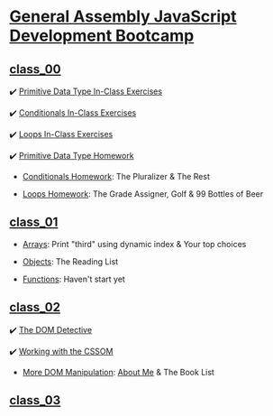 # [General Assembly JavaScript Development Bootcamp](https://github.com/ammr0110/General-Assembly-JavaScript-Development-Bootcamp)

## [class_00](https://github.com/ammr0110/General-Assembly-JavaScript-Development-Bootcamp/blob/878bde40544c4da58bc9b5edf7bbf49569a03b21/class_00)
:heavy_check_mark: [Primitive Data Type In-Class Exercises](https://github.com/ammr0110/General-Assembly-JavaScript-Development-Bootcamp/blob/878bde40544c4da58bc9b5edf7bbf49569a03b21/class_00/Primitive%20Data%20Type%20In-Class%20Exercises.js)

:heavy_check_mark: [Conditionals In-Class Exercises](https://github.com/ammr0110/General-Assembly-JavaScript-Development-Bootcamp/blob/878bde40544c4da58bc9b5edf7bbf49569a03b21/class_00/Conditionals%20In-Class%20Exercises.js)

:heavy_check_mark: [Loops In-Class Exercises](https://github.com/ammr0110/General-Assembly-JavaScript-Development-Bootcamp/blob/878bde40544c4da58bc9b5edf7bbf49569a03b21/class_00/Loops%20In-Class%20Exercises.js)

:heavy_check_mark: [Primitive Data Type Homework](https://github.com/ammr0110/General-Assembly-JavaScript-Development-Bootcamp/blob/878bde40544c4da58bc9b5edf7bbf49569a03b21/class_00/Primitive%20Data%20Type%20Homework.js)

- [Conditionals Homework](https://github.com/ammr0110/General-Assembly-JavaScript-Development-Bootcamp/blob/878bde40544c4da58bc9b5edf7bbf49569a03b21/class_00/Conditionals%20Homework.js): The Pluralizer & The Rest

- [Loops Homework](https://github.com/ammr0110/General-Assembly-JavaScript-Development-Bootcamp/blob/878bde40544c4da58bc9b5edf7bbf49569a03b21/class_00/Loops%20Homework.js): The Grade Assigner, Golf & 99 Bottles of Beer

## [class_01](https://github.com/ammr0110/General-Assembly-JavaScript-Development-Bootcamp/blob/878bde40544c4da58bc9b5edf7bbf49569a03b21/class_01)
- [Arrays](https://github.com/ammr0110/General-Assembly-JavaScript-Development-Bootcamp/blob/878bde40544c4da58bc9b5edf7bbf49569a03b21/class_01/Arrays.js): Print "third" using dynamic index & Your top choices

- [Objects](https://github.com/ammr0110/General-Assembly-JavaScript-Development-Bootcamp/blob/878bde40544c4da58bc9b5edf7bbf49569a03b21/class_01/Objects.js): The Reading List

- [Functions](https://github.com/ammr0110/General-Assembly-JavaScript-Development-Bootcamp/blob/878bde40544c4da58bc9b5edf7bbf49569a03b21/class_01/Functions.js): Haven't start yet

## [class_02](https://github.com/ammr0110/General-Assembly-JavaScript-Development-Bootcamp/blob/878bde40544c4da58bc9b5edf7bbf49569a03b21/class_02)
:heavy_check_mark: [The DOM Detective](https://github.com/ammr0110/General-Assembly-JavaScript-Development-Bootcamp/blob/878bde40544c4da58bc9b5edf7bbf49569a03b21/class_02/The%20DOM%20Detective.js)

:heavy_check_mark: [Working with the CSSOM](https://github.com/ammr0110/General-Assembly-JavaScript-Development-Bootcamp/blob/878bde40544c4da58bc9b5edf7bbf49569a03b21/class_02/Working%20with%20the%20CSSOM.js)

- [More DOM Manipulation](https://github.com/ammr0110/General-Assembly-JavaScript-Development-Bootcamp/blob/878bde40544c4da58bc9b5edf7bbf49569a03b21/class_02/More%20DOM%20Manipulation.md): [About Me](https://ammr0110.github.io/General-Assembly-JavaScript-Development-Bootcamp/class_02/aboutme.html) & The Book List

## [class_03](https://github.com/ammr0110/General-Assembly-JavaScript-Development-Bootcamp/blob/878bde40544c4da58bc9b5edf7bbf49569a03b21/class_03)
